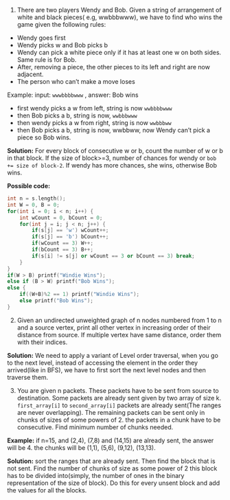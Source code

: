 1. There are two players Wendy and Bob. Given a string of arrangement of white and black pieces( e.g, wwbbbwww), we have to find who wins the game given the following rules:

  * Wendy goes first
  * Wendy picks w and Bob picks b
  * Wendy can pick a white piece only if it has at least one w on both sides. Same rule is for Bob.
  * After, removing a piece, the other pieces to its left and right are now adjacent.
  * The person who can’t make a move loses
        
Example:
input: `wwwbbbbwww` , answer: Bob wins
* first wendy picks a w from left, string is now `wwbbbbwww`
* then Bob picks a b, string is now, `wwbbbwww`
* then wendy picks a w from right, string is now `wwbbbww`
* then Bob picks a b, string is now, wwbbww, now Wendy can’t pick a piece so Bob wins.

**Solution:** For every block of consecutive w or b, count the number of w or b in that block. If the size of block>=3, number of chances for wendy or `bob += size of block-2`. If wendy has more chances, she wins, otherwise Bob wins.

**Possible code:**
```c++
int n = s.length();
int W = 0, B = 0;
for(int i = 0; i < n; i++) {
	int wCount = 0, bCount = 0;
	for(int j = i; j < n; j++) {
  		if(s[j] == 'w') wCount++;
		if(s[j] == 'b') bCount++;
		if(wCount == 3) W++;
		if(bCount == 3) B++;
		if(s[i] != s[j] or wCount == 3 or bCount == 3) break;
	}
}
if(W > B) printf("Windie Wins");
else if (B > W) printf("Bob Wins");
else {
	if((W+B)%2 == 1) printf("Windie Wins");
	else printf("Bob Wins");
}
```

2. Given an undirected unweighted graph of n nodes numbered from 1 to n and a source vertex, print all other vertex in increasing order of their distance from source. If multiple vertex have same distance, order them with their indices.

**Solution:** We need to apply a variant of Level order traversal, when you go to the next level, instead of accessing the element in the order they arrived(like in BFS), we have to first sort the next level nodes and then traverse them.


3. You are given n packets. These packets have to be sent from source to destination. Some packets are already sent given by two array of size k. `first_array[i]` to `second_array[i]` packets are already sent(The ranges are never overlapping). The remaining packets can be sent only in chunks of sizes of some powers of 2. the packets in a chunk have to be consecutive. Find minimum number of  chunks needed.

**Example:** if n=15, and (2,4), (7,8) and (14,15) are already sent, the answer will be  4. the chunks will be (1,1), (5,6), (9,12), (13,13).


**Solution:** sort the ranges that are already sent. Then find the block that is not sent. Find the number of chunks of size as some power of 2 this block has to be divided into(simply, the number of ones in the binary representation of the size of block). Do this for every unsent block and add the values for all the blocks.
